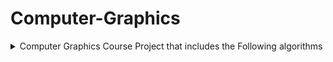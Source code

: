 # Computer-Graphics


<details>
  <summary>Computer Graphics Course Project that includes the Following algorithms</summary>


  - **DDA**
    - [Code](https://github.com/Rowida46/Computer-Graphics/blob/main/DDA.cs)

  - **Bresneham**

    - [code](https://github.com/Rowida46/Computer-Graphics/blob/main/Bresneham.cs)
